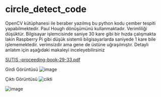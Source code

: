 # circle_detect_code
OpenCV kütüphanesi ile beraber yazılmış bu python kodu çember tespiti yapabilmektedir. Paul Hough dönüşümünü kullanmaktadır.
Verimliliği düşüktür. Bilgisayar işlemcisinde saniye 30 kare gibi bir hızda çalışmakta lakin Raspberry Pi gibi düşük sistemli bilgisayarlarda saniyede 1 kare bile işlememektedir. verimsizdir ama gene de üstüne uğraşılmıştır. Detaylı anlatım için aşağıdaki makaleyi inceleyebilirsiniz

[SUTIS -proceeding-book-29-33.pdf](https://github.com/spacemonochrome/circle_detect_code/files/14733551/SUTIS.-proceeding-book-29-33.pdf)

Girdi Görüntüsü
![image](https://github.com/spacemonochrome/circle_detect_code/assets/52783312/d92b5642-72ed-487b-bdff-ddd41122de90)

Çıktı Görüntüsü
![cikti](https://github.com/spacemonochrome/circle_detect_code/assets/52783312/121373dd-dd75-4e6a-ab6a-231ca015fee9)

![image](https://github.com/spacemonochrome/circle_detect_code/assets/52783312/5ac7036e-c14b-49e8-9bad-6494c71cc5ab)



